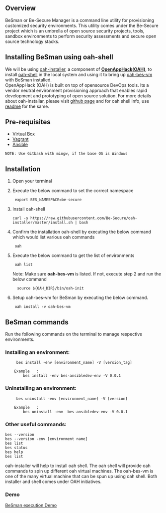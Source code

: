 ## Overview

BeSman or Be-Secure Manager is a command line utility for provisioning customized security environments. This utility comes under the Be-Secure project which is an umbrella  of open source security projects, tools, sandbox environments to perform security assessments and secure open source technology stacks.
<br>

## Installing BeSman using oah-shell

We will be using [oah-installer](https://github.com/be-secure/oah-installer), a component of [**OpenAppHack(OAH)**](https://openapphack.github.io/OAH/), to install [oah-shell](https://github.com/be-secure/oah-shell) in the local system and using it to bring up [oah-bes-vm](https://github.com/be-secure/oah-bes-vm) with BeSman installed.<br> OpenAppHack (OAH) is built on top of opensource DevOps tools. Its a vendor neutral environment provisioning approach that enables rapid development and prototyping of open source solution. For more details about oah-installar, please visit [github page](https://github.com/Be-Secure/oah-installer/blob/master/README.md) and for oah shell info, use [readme](https://github.com/Be-Secure/oah-shell/blob/master/README.md) for the same.
<br>

## Pre-requisites

- <a href="https://www.virtualbox.org/" target="_blank">Virtual Box</a>
- <a href="https://www.vagrantup.com/" target="_blank">Vagrant</a>
- <a href="https://docs.ansible.com/ansible/latest/installation_guide/intro_installation.html" target="_blank">Ansible</a>

`NOTE: Use Gitbash with mingw, if the base OS is Windows`


## Installation

1. Open your terminal 

2. Execute the below command to set the correct namespace

        export BES_NAMESPACE=be-secure

3. Install oah-shell

       curl -s https://raw.githubusercontent.com/Be-Secure/oah-installer/master/install.sh | bash

4. Confirm the installation oah-shell by executing the below command which would list various oah commands

        oah

5. Execute the below command to get the list of environments 

        oah list

    Note: Make sure **oah-bes-vm** is listed. If not, execute step 2 and run the below command

         source ${OAH_DIR}/bin/oah-init

6. Setup oah-bes-vm for BeSman by executing the below command.

        oah install -v oah-bes-vm
## BeSman commands

Run the following commands on the terminal to manage respective environments.

### Installing an environment:

         bes install -env [environment_name] -V [version_tag]

        Example   :
            bes install -env bes-ansibledev-env -V 0.0.1


### Uninstalling an environment:

         bes uninstall -env [environment_name] -V [version]

        Example   :
            bes uninstall -env  bes-ansibledev-env -V 0.0.1

 
### Other useful commands:        

	bes --version
	bes --version -env [environment name]
	bes list
	bes status
	bes help
	bes list


oah-installer will help to install oah shell.  The oah shell will provide oah commands to spin up different oah virtual machines. The oah-bes-vm is one of the many virtual machine that can be spun up using oah shell. Both installer and shell comes under OAH initiatives. 

### Demo

<a href="https://vimeo.com/570839886/50aeb9d751" target="_blank">BeSman execution Demo</a>